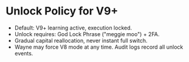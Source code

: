 # Unlock Policy for V9+
- Default: V9+ learning active, execution locked.
- Unlock requires: God Lock Phrase ("meggie moo") + 2FA.
- Gradual capital reallocation, never instant full switch.
- Wayne may force V8 mode at any time. Audit logs record all unlock events.
